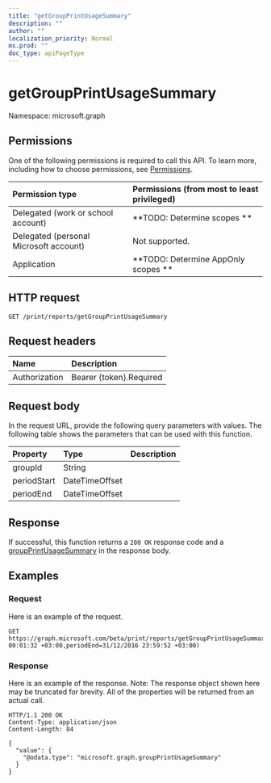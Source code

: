 ```yaml
---
title: "getGroupPrintUsageSummary"
description: ""
author: ""
localization_priority: Normal
ms.prod: ""
doc_type: apiPageType
---
```


# getGroupPrintUsageSummary

Namespace: microsoft.graph



## Permissions
One of the following permissions is required to call this API. To learn more, including how to choose permissions, see [Permissions](/concepts/permissions-reference.md).

|Permission type|Permissions (from most to least privileged)|
|:---|:---|
|Delegated (work or school account)|**TODO: Determine scopes **|
|Delegated (personal Microsoft account)|Not supported.|
|Application|**TODO: Determine AppOnly scopes **|

## HTTP request
<!-- {
  "blockType": "ignored"
}
-->
``` http
GET /print/reports/getGroupPrintUsageSummary
```

## Request headers
|Name|Description|
|:---|:---|
|Authorization|Bearer {token}.Required|

## Request body
In the request URL, provide the following query parameters with values.
The following table shows the parameters that can be used with this function.

|Property|Type|Description|
|:---|:---|:---|
|groupId|String||
|periodStart|DateTimeOffset||
|periodEnd|DateTimeOffset||



## Response
If successful, this function returns a `200 OK` response code and a [groupPrintUsageSummary](../resources/groupprintusagesummary.md) in the response body.

## Examples

### Request
Here is an example of the request.
<!-- {
  "blockType": "request",
  "name": "reportroot_getgroupprintusagesummary"
}
-->
``` http
GET https://graph.microsoft.com/beta/print/reports/getGroupPrintUsageSummary(groupId='parameterValue',periodStart=01/01/2017 00:01:32 +03:00,periodEnd=31/12/2016 23:59:52 +03:00)
```

### Response
Here is an example of the response. Note: The response object shown here may be truncated for brevity. All of the properties will be returned from an actual call.
<!-- {
  "blockType": "response",
  "truncated": true,
  "@odata.type": "microsoft.graph.groupprintusagesummary"
}
-->
``` http
HTTP/1.1 200 OK
Content-Type: application/json
Content-Length: 84

{
  "value": {
    "@odata.type": "microsoft.graph.groupPrintUsageSummary"
  }
}
```

